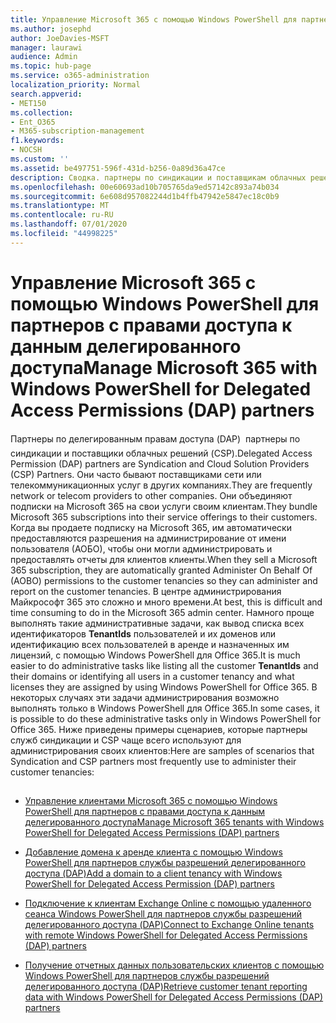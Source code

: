 ```yaml
---
title: Управление Microsoft 365 с помощью Windows PowerShell для партнеров с правами доступа к данным делегированного доступа
ms.author: josephd
author: JoeDavies-MSFT
manager: laurawi
audience: Admin
ms.topic: hub-page
ms.service: o365-administration
localization_priority: Normal
search.appverid:
- MET150
ms.collection:
- Ent_O365
- M365-subscription-management
f1.keywords:
- NOCSH
ms.custom: ''
ms.assetid: be497751-596f-431d-b256-0a89d36a47ce
description: Сводка. партнеры по синдикации и поставщикам облачных решений (CSP) могут использовать Windows PowerShell для управления клиентскими клиентами Microsoft 365.
ms.openlocfilehash: 00e60693ad10b705765da9ed57142c893a74b034
ms.sourcegitcommit: 6e608d957082244d1b4ffb47942e5847ec18c0b9
ms.translationtype: MT
ms.contentlocale: ru-RU
ms.lasthandoff: 07/01/2020
ms.locfileid: "44998225"
---
```

# <a name="manage-microsoft-365-with-windows-powershell-for-delegated-access-permissions-dap-partners"></a><span data-ttu-id="5c8ec-103">Управление Microsoft 365 с помощью Windows PowerShell для партнеров с правами доступа к данным делегированного доступа</span><span class="sxs-lookup"><span data-stu-id="5c8ec-103">Manage Microsoft 365 with Windows PowerShell for Delegated Access Permissions (DAP) partners</span></span>

<span data-ttu-id="5c8ec-104">Партнеры по делегированным правам доступа (DAP)  партнеры по синдикации и поставщики облачных решений (CSP).</span><span class="sxs-lookup"><span data-stu-id="5c8ec-104">Delegated Access Permission (DAP) partners are Syndication and Cloud Solution Providers (CSP) Partners.</span></span> <span data-ttu-id="5c8ec-105">Они часто бывают поставщиками сети или телекоммуникационных услуг в других компаниях.</span><span class="sxs-lookup"><span data-stu-id="5c8ec-105">They are frequently network or telecom providers to other companies.</span></span> <span data-ttu-id="5c8ec-106">Они объединяют подписки на Microsoft 365 на свои услуги своим клиентам.</span><span class="sxs-lookup"><span data-stu-id="5c8ec-106">They bundle Microsoft 365 subscriptions into their service offerings to their customers.</span></span> <span data-ttu-id="5c8ec-107">Когда вы продаете подписку на Microsoft 365, им автоматически предоставляются разрешения на администрирование от имени пользователя (АОБО), чтобы они могли администрировать и предоставлять отчеты для клиентов клиенты.</span><span class="sxs-lookup"><span data-stu-id="5c8ec-107">When they sell a Microsoft 365 subscription, they are automatically granted Administer On Behalf Of (AOBO) permissions to the customer tenancies so they can administer and report on the customer tenancies.</span></span> <span data-ttu-id="5c8ec-108">В центре администрирования Майкрософт 365 это сложно и много времени.</span><span class="sxs-lookup"><span data-stu-id="5c8ec-108">At best, this is difficult and time consuming to do in the Microsoft 365 admin center.</span></span> <span data-ttu-id="5c8ec-109">Намного проще выполнять такие административные задачи, как вывод списка всех идентификаторов **TenantIds** пользователей и их доменов или идентификацию всех пользователей в аренде и назначенных им лицензий, с помощью Windows PowerShell для Office 365.</span><span class="sxs-lookup"><span data-stu-id="5c8ec-109">It is much easier to do administrative tasks like listing all the customer **TenantIds** and their domains or identifying all users in a customer tenancy and what licenses they are assigned by using Windows PowerShell for Office 365.</span></span> <span data-ttu-id="5c8ec-110">В некоторых случаях эти задачи администрирования возможно выполнять только в Windows PowerShell для Office 365.</span><span class="sxs-lookup"><span data-stu-id="5c8ec-110">In some cases, it is possible to do these administrative tasks only in Windows PowerShell for Office 365.</span></span> <span data-ttu-id="5c8ec-111">Ниже приведены примеры сценариев, которые партнеры служб синдикации и CSP чаще всего используют для администрирования своих клиентов:</span><span class="sxs-lookup"><span data-stu-id="5c8ec-111">Here are samples of scenarios that Syndication and CSP partners most frequently use to administer their customer tenancies:</span></span>
  
## 

- [<span data-ttu-id="5c8ec-112">Управление клиентами Microsoft 365 с помощью Windows PowerShell для партнеров с правами доступа к данным делегированного доступа</span><span class="sxs-lookup"><span data-stu-id="5c8ec-112">Manage Microsoft 365 tenants with Windows PowerShell for Delegated Access Permissions (DAP) partners</span></span>](manage-office-365-tenants-with-windows-powershell-for-delegated-access-permissio.md)
    
- [<span data-ttu-id="5c8ec-113">Добавление домена к аренде клиента с помощью Windows PowerShell для партнеров службы разрешений делегированного доступа (DAP)</span><span class="sxs-lookup"><span data-stu-id="5c8ec-113">Add a domain to a client tenancy with Windows PowerShell for Delegated Access Permission (DAP) partners</span></span>](add-a-domain-to-a-client-tenancy-with-windows-powershell-for-delegated-access-pe.md)
    
- [<span data-ttu-id="5c8ec-114">Подключение к клиентам Exchange Online с помощью удаленного сеанса Windows PowerShell для партнеров службы разрешений делегированного доступа (DAP)</span><span class="sxs-lookup"><span data-stu-id="5c8ec-114">Connect to Exchange Online tenants with remote Windows PowerShell for Delegated Access Permissions (DAP) partners</span></span>](connect-to-exchange-online-tenants-with-remote-windows-powershell-for-delegated.md)
    
- [<span data-ttu-id="5c8ec-115">Получение отчетных данных пользовательских клиентов с помощью Windows PowerShell для партнеров службы разрешений делегированного доступа (DAP)</span><span class="sxs-lookup"><span data-stu-id="5c8ec-115">Retrieve customer tenant reporting data with Windows PowerShell for Delegated Access Permissions (DAP) partners</span></span>](retrieve-customer-tenant-reporting-data-with-windows-powershell-for-delegated-ac.md)
    

    

